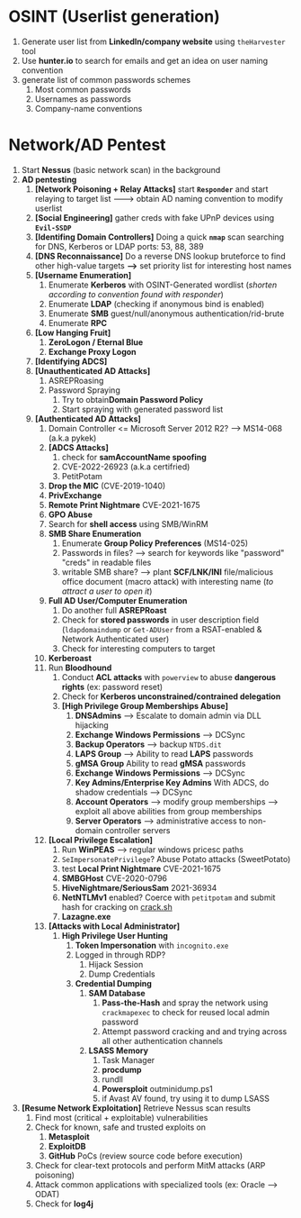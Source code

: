 # OSINT (Userlist generation)
1. Generate user list from **LinkedIn/company website** using `theHarvester` tool
2. Use **hunter.io** to search for emails and get an idea on user naming convention
3. generate list of common passwords schemes
	1. Most common passwords
	2. Usernames as passwords
	3. Company-name conventions

# Network/AD Pentest
1. Start **Nessus** (basic network scan) in the background
2. **AD pentesting**
	1. **[Network Poisoning + Relay Attacks]** start **`Responder`** and start relaying to target list ---> obtain AD naming convention to modify userlist
	2. **[Social Engineering]** gather creds with fake UPnP devices using **`Evil-SSDP`**
	3. **[Identifing Domain Controllers]** Doing a quick **`nmap`** scan searching for DNS, Kerberos or LDAP ports: 53, 88, 389
	4. **[DNS Reconnaissance]** Do a reverse DNS lookup bruteforce to find other high-value targets **-->** set priority list for interesting host names
	5. **[Username Enumeration]**
		1. Enumerate **Kerberos** with OSINT-Generated wordlist (*shorten according to convention found with responder*)
		2. Enumerate **LDAP** (checking if anonymous bind is enabled)
		3. Enumerate **SMB** guest/null/anonymous authentication/rid-brute
		4. Enumerate **RPC**
	6. **[Low Hanging Fruit]**
		1. **ZeroLogon / Eternal Blue**
		2. **Exchange Proxy Logon**
	7. **[Identifying ADCS]**
	8. **[Unauthenticated AD Attacks]**
		1. ASREPRoasing
		2. Password Spraying
			1. Try to obtain**Domain Password Policy**
			2. Start spraying with generated password list
	9. **[Authenticated AD Attacks]**  
		1. Domain Controller <= Microsoft Server 2012 R2? --> MS14-068 (a.k.a pykek)		
		2. **[ADCS Attacks]**
			1. check for **samAccountName spoofing**
			2. CVE-2022-26923 (a.k.a certifried)
			3. PetitPotam
		3. **Drop the MIC** (CVE-2019-1040)
		4. **PrivExchange**
		5. **Remote Print Nightmare** CVE-2021-1675
		6. **GPO Abuse**
		7. Search for **shell access** using SMB/WinRM
		8. **SMB Share Enumeration**
			1. Enumerate **Group Policy Preferences** (MS14-025)
			2. Passwords in files? --> search for keywords like "password" "creds" in readable files
			3. writable SMB share? --> plant **SCF/LNK/INI** file/malicious office document (macro attack) with interesting name (*to attract a user to open it*)
		9. **Full AD User/Computer Enumeration**
			1. Do another full **ASREPRoast**
			2. Check for **stored passwords** in user description field (`ldapdomaindump` or `Get-ADUser` from a RSAT-enabled & Network Authenticated user)
			3. Check for interesting computers to target
		10. **Kerberoast**
		11. Run **Bloodhound**
			1. Conduct **ACL attacks** with `powerview` to abuse **dangerous rights** (ex: password reset)
			2. Check for **Kerberos unconstrained/contrained delegation**
			3. **[High Privilege Group Memberships Abuse]**
				1. **DNSAdmins** --> Escalate to domain admin via DLL hijacking
				2. **Exchange Windows Permissions** --> DCSync
				3. **Backup Operators** --> backup `NTDS.dit`
				4. **LAPS Group** --> Ability to read **LAPS** passwords
				5. **gMSA Group** Ability to read **gMSA** passwords
				6. **Exchange Windows Permissions** --> DCSync
				7. **Key Admins/Enterprise Key Admins** With ADCS, do shadow credentials --> DCSync
				8. **Account Operators** --> modify group memberships --> exploit all above abilities from group memberships
				9. **Server Operators** --> administrative access to non-domain controller servers
		12. **[Local Privilege Escalation]**
			1. Run **WinPEAS** --> regular windows pricesc paths
			2. `SeImpersonatePrivilege`? Abuse Potato attacks (SweetPotato)
			3. test **Local Print Nightmare** CVE-2021-1675
			4. **SMBGHost** CVE-2020-0796
			5. **HiveNightmare/SeriousSam** 2021-36934
			6. **NetNTLMv1** enabled? Coerce with `petitpotam` and submit hash for cracking on [crack.sh](https://crack.sh/)
			7. **Lazagne.exe**
		13. **[Attacks with Local Administrator]**
			1. **High Privilege User Hunting**
				1. **Token Impersonation** with `incognito.exe`
				2. Logged in through RDP?
					1. Hijack Session
					2. Dump Credentials
				3. **Credential Dumping**
					1. **SAM Database**
						1. **Pass-the-Hash** and spray the network using `crackmapexec` to check for reused local admin password
						2. Attempt password cracking and and trying across all other authentication channels
					2. **LSASS Memory**
						1. Task Manager
						2. **procdump**
						3. rundll
						4. **Powersploit** outminidump.ps1
						5. if Avast AV found, try using it to dump LSASS
3. **[Resume Network Exploitation]** Retrieve Nessus scan results
	1. Find most (critical + exploitable) vulnerabilities
	2. Check for known, safe and trusted exploits on
		1. **Metasploit**
		2. **ExploitDB**
		3. **GitHub** PoCs (review source code before execution)
	3. Check for clear-text protocols and perform MitM attacks (ARP poisoning)
	4. Attack common applications with specialized tools (ex: Oracle --> ODAT)
	5. Check for **log4j**